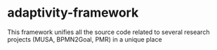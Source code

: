 # adaptivity-framework
This framework unifies all the source code related to several research projects (MUSA, BPMN2Goal, PMR) in a unique place 

